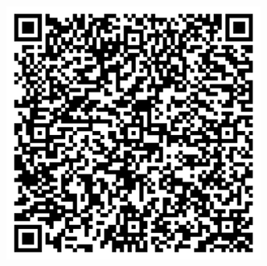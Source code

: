 [![Binder](qr-code-gzipvsentropy.png)](https://mybinder.org/v2/gh/patrickhaddadteaching/gzipvsentropy/main?urlpath=voila%2Frender%2Fgzipvsentropy_binder.ipynb)
